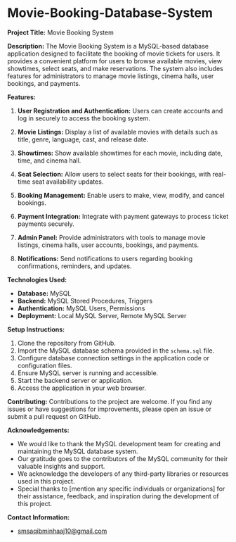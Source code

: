 # Movie-Booking-Database-System
**Project Title:** Movie Booking System

**Description:**
The Movie Booking System is a MySQL-based database application designed to facilitate the booking of movie tickets for users. It provides a convenient platform for users to browse available movies, view showtimes, select seats, and make reservations. The system also includes features for administrators to manage movie listings, cinema halls, user bookings, and payments.

**Features:**
1. **User Registration and Authentication:** Users can create accounts and log in securely to access the booking system.

2. **Movie Listings:** Display a list of available movies with details such as title, genre, language, cast, and release date.

3. **Showtimes:** Show available showtimes for each movie, including date, time, and cinema hall.

4. **Seat Selection:** Allow users to select seats for their bookings, with real-time seat availability updates.

5. **Booking Management:** Enable users to make, view, modify, and cancel bookings.

6. **Payment Integration:** Integrate with payment gateways to process ticket payments securely.

7. **Admin Panel:** Provide administrators with tools to manage movie listings, cinema halls, user accounts, bookings, and payments.

8. **Notifications:** Send notifications to users regarding booking confirmations, reminders, and updates.

**Technologies Used:**
- **Database:** MySQL
- **Backend:** MySQL Stored Procedures, Triggers
- **Authentication:** MySQL Users, Permissions
- **Deployment:** Local MySQL Server, Remote MySQL Server

**Setup Instructions:**
1. Clone the repository from GitHub.
2. Import the MySQL database schema provided in the `schema.sql` file.
3. Configure database connection settings in the application code or configuration files.
4. Ensure MySQL server is running and accessible.
5. Start the backend server or application.
6. Access the application in your web browser.

**Contributing:**
Contributions to the project are welcome. If you find any issues or have suggestions for improvements, please open an issue or submit a pull request on GitHub.

**Acknowledgements:**
- We would like to thank the MySQL development team for creating and maintaining the MySQL database system.
- Our gratitude goes to the contributors of the MySQL community for their valuable insights and support.
- We acknowledge the developers of any third-party libraries or resources used in this project.
- Special thanks to [mention any specific individuals or organizations] for their assistance, feedback, and inspiration during the development of this project.

**Contact Information:**
- smsaqibminhaaj10@gmail.com
